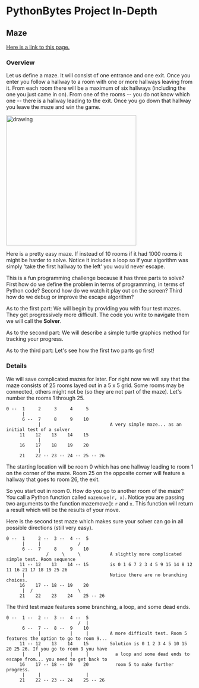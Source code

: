# PythonBytes Project In-Depth


## Maze


[Here is a link to this page.](https://github.com/robfatland/pythonbytes/tree/master/projects/maze#pythonbytes-project-in-depth)


### Overview


Let us define a maze. It will consist of one entrance and one exit. Once you enter you follow a hallway to a room with one
or more hallways leaving from it. From each room there will be a maximum of six hallways (including the one you 
just came in on). From one of the rooms -- you do not know which one -- there is a hallway leading to the exit. Once 
you go down that hallway you leave the maze and win the game. 


<img src="https://github.com/robfatland/pythonbytes/blob/master/projects/maze/maze.png" alt="drawing" width="350"/>


Here is a pretty easy maze. If instead of 10 rooms if it had 1000 rooms it might be harder to solve. Notice it includes a loop
so if your algorithm was simply 'take the first hallway to the left' you would never escape.


This is a fun programming challenge because it has three parts to solve? First how do we define the problem in terms of 
programming, in terms of Python code? Second how do we watch it play out on the screen? Third how do we debug or improve 
the escape algorithm?


As to the first part: We will begin by providing you with four test mazes. They
get progressively more difficult. The code you write to navigate them we will call the **Solver**.


As to the second part: We will describe a simple turtle graphics method for tracking your progress. 


As to the third part: Let's see how the first two parts go first!


### Details


We will save complicated mazes for later. For right now we will say that the maze consists of 25 rooms layed out in a 
5 x 5 grid. Some rooms may be connected, others might not be (so they are not part of the maze). Let's number the 
rooms 1 through 25.

```
0 --  1     2     3     4     5 
      |
      6 --  7     8     9    10 
            |                          A very simple maze... as an initial test of a solver
     11    12    13    14    15 
            |
     16    17    18    19    20 
            |
     21    22 -- 23 -- 24 -- 25 -- 26 
```

The starting location will be room 0 which has one hallway leading to room 1 on the corner of the maze.
Room 25 on the opposite corner will feature a hallway that goes to room 26, the exit. 


So you start out in room 0. How do you go to another room of the maze? You call a Python function called ```mazemove(r, x)```. 
Notice you are passing two arguments to the function mazemove(): ```r``` and ```x```. This function will return a result which
will be the results of your move. 



Here is the second test maze which makes sure your solver can go in all possible directions (still very easy).


```
0 --  1     2 --  3 --  4 --  5 
      |     |              /
      6 --  7     8     9    10 
               /     \     \           A slightly more complicated simple test. Room sequence
     11 -- 12    13    14 -- 15        is 0 1 6 7 2 3 4 5 9 15 14 8 12 11 16 21 17 18 19 25 26
      |                                Notice there are no branching choices. 
     16    17 -- 18 -- 19    20 
      |  /                 \
     21    22    23    24    25 -- 26 
```


The third test maze features some branching, a loop, and some dead ends.


```
0 --  1 --  2 --  3 --  4 --  5 
                           /  |
      6 --  7 --  8 --  9    10 
            |           |     |        A more difficult test. Room 5 features the option to go to room 9...
     11 -- 12    13    14    15        Solution is 0 1 2 3 4 5 10 15 20 25 26. If you go to room 9 you have
      |     |           |     |          a loop and some dead ends to escape from... you need to get back to
     16    17 -- 18 -- 19    20          room 5 to make further progress.
      |     |                 |
     21    22 -- 23 -- 24    25 -- 26 
```


